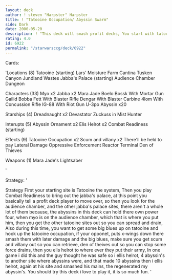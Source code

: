 ```yaml
---
layout: deck
author: ! steven "Harpster" Harpster
title: ! "Tatooine Occupation/ Abyssin Swarm"
side: Dark
date: 2000-05-20
description: ! "This deck will smash profit decks, You start with tatooine the system the you combat rediness for jabba's palace, and then during the game you get the other drain two sites, the rest of the jabba's palace sites, stick some big blues up on tatooine run occ"
rating: 4.0
id: 6922
permalink: "/starwarsccg/deck/6922"
---
```

Cards: 

'Locations (8)
Tatooine (starting)
Lars' Moisture Farm
Cantina
Tusken Canyon
Jundland Wastes
Jabba's Palace (starting)
Audience Chamber
Dungeon

Characters (33)
Myo x2
Jabba x2
Mara Jade
Boelo
Bossk With Mortar Gun
Gailid
Bobba Fett With Blaster Rifle
Dengar With Blaster Carbine
4lom With Concussion Rifle
IG-88 With Riot Gun
U-3po
Abyssin x20

Starships (4)
Dreadnaught x2
Devastator
Zuckuss in Mist Hunter

Interupts (5)
Abyssin Ornament x2
Elis Helrot x2
Combat Readiness (starting)

Effects (9)
Tatooine Occupation x2
Scum and villany x2
There'll be held to pay
Lateral Damage
Oppressive Enforcement
Reactor Terminal
Den of Thieves

Weapons (1)
Mara Jade's Lightsaber


























'

Strategy: '

Strategy
First your starting site is Tatooine the system, Then you play Combat Readiness to bring out the jabba's palace, at this point you basically tell a profit deck player to move over, so then you look for the audience chamber, and the other jabba's palace sites, there aren't a whole lot of them because, the abyssins in this deck can hold there own power four, when myo is on the audience chamber, which that is where you put him, then you get the other tatooine sites out so you can spread and drain, Also during this time, you want to get some big blues up on tatooine and hook up the tatooine occupation, if your opponet, puts x-wings down there smash them with later damage and the big blues, make sure you get scum and villany out so you can retrieve, den of theives out so you can stop some force drains, then you elis helrot to where ever they put their army, In one game i did this and the guy thought he was safe so i ellis helrot, 4 abyssin's to another site where abyssins were, and that made 10 abyssins then i ellis helrot, again at his site and smashed his mains, the regenerated my abyssin's. You should try this deck i love to play it, it is so much fun. '
